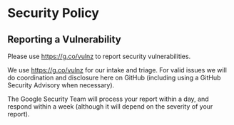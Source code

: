 # Security Policy

## Reporting a Vulnerability

Please use https://g.co/vulnz to report security vulnerabilities.

We use https://g.co/vulnz for our intake and triage. For valid issues we will do
coordination and disclosure here on GitHub (including using a GitHub Security
Advisory when necessary).

The Google Security Team will process your report within a day, and respond
within a week (although it will depend on the severity of your report).
